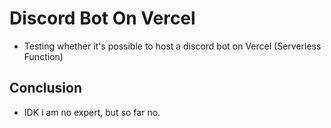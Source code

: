 # Discord Bot On Vercel
- Testing whether it's possible to host a discord bot on Vercel (Serverless Function)

## Conclusion
- IDK i am no expert, but so far no.
